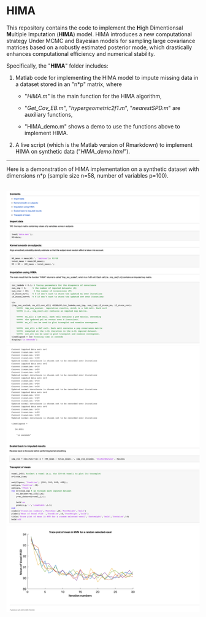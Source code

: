# HIMA
This repository contains the code to implement the **H**igh D**i**mentionsal **M**ultiple Imput**a**tion (**HIMA**) model. 
HIMA introduces a new computational strategy Under MCMC and Bayesian models for sampling large covariance matrices based on a robustly estimated posterior mode, which drastically enhances computational efficiency and numerical stability.  

Specifically, the "**HIMA**" folder includes:

1. Matlab code for implementing the HIMA model to impute missing data in a dataset stored in an "n*p" matrix, where

   - "*HIMA.m*" is the main function for the HIMA algorithm,

   - "*Get_Cov_EB.m*", "*hypergeometric2f1.m*", "*nearestSPD.m*" are auxiliary functions,

   - "HIMA_demo.m" shows a demo to use the functions above to implement HIMA. 

    
2. A live script (which is the Matlab version of Rmarkdown) to implement HIMA on synthetic data ("*HIMA_demo.html*").

*****************************************************************************************************************************************************************************************************
Here is a demonstration of HIMA implementation on a synthetic dataset with dimensions n*p (sample size n=58, number of variables p=100).

\
![Image](HIMA/demo_pics/hima_demo_pic1.png)
\
![Image](HIMA/demo_pics/hima_demo_pic2.png)
\
![Image](HIMA/demo_pics/hima_demo_pic3.png)



